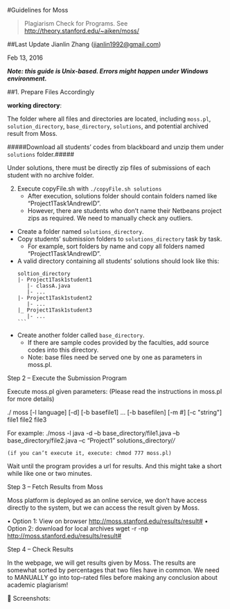 #Guidelines for Moss
>Plagiarism Check for Programs. See http://theory.stanford.edu/~aiken/moss/

##Last Update
Jianlin Zhang (jianlin1992@gmail.com)

Feb 13, 2016

**_Note: this guide is Unix-based. Errors might happen under Windows environment._**

##1. Prepare Files Accordingly

**working directory**: 

The folder where all files and directories are located, including `moss.pl`, `solution_directory`, `base_directory`, `solutions`, and potential archived result from Moss.

#####Download all students’ codes from blackboard and unzip them under `solutions` folder.#####
   
   Under solutions, there must be directly zip files of submissions of each student with no archive folder.

2. Execute copyFile.sh with `./copyFile.sh solutions`
    - After execution, solutions folder should contain folders named like “Project1Task1AndrewID”.
    - However, there are students who don’t name their Netbeans project zips as required. We need to manually check any outliers.
- Create a folder named `solutions_directory`.
- Copy students’ submission folders to `solutions_directory` task by task. 
    - For example, sort folders by name and copy all folders named “Project1Task1AndrewID”.
- A valid directory containing all students’ solutions should look like this:
    ````
    soltion_directory
    |- Project1Task1student1
       |- classA.java
       |- ...
    |- Project1Task1student2
       |- ...
    |_ Project1Task1student3
       |- ...
    ```
- Create another folder called `base_directory`. 
    - If there are sample codes provided by the faculties, add source codes into this directory.
    - Note: base files need be served one by one as parameters in moss.pl.

Step 2 – Execute the Submission Program

Execute moss.pl given parameters: (Please read the instructions in moss.pl for more details)


./ moss [-l language] [-d] [-b basefile1] ... [-b basefilen] [-m #] [-c "string"] file1 file2 file3

For example:
./moss -l java -d –b base_directory/file1.java –b base_directory/file2.java –c “Project1” solutions_directory/*/*

    (if you can’t execute it, execute: chmod 777 moss.pl)
    
Wait until the program provides a url for results. And this might take a short while like one or two minutes.

Step 3 – Fetch Results from Moss

Moss platform is deployed as an online service, we don’t have access directly to the system, but we can access the result given by Moss.

•   Option 1: View on browser
    http://moss.stanford.edu/results/result#
•   Option 2: download for local archives
wget -r -np http://moss.stanford.edu/results/result#

Step 4 – Check Results

In the webpage, we will get results given by Moss. The results are somewhat sorted by percentages that two files have in common. We need to MANUALLY go into top-rated files before making any conclusion about academic plagiarism!


Screenshots:








